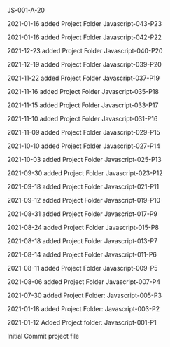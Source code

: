 JS-001-A-20

2021-01-16 added Project Folder Javascript-043-P23

2021-01-16 added Project Folder Javascript-042-P22

2021-12-23 added Project Folder Javascript-040-P20

2021-12-19 added Project Folder Javascript-039-P20

2021-11-22 added Project Folder Javascript-037-P19

2021-11-16 added Project Folder Javascript-035-P18

2021-11-15 added Project Folder Javascript-033-P17

2021-11-10 added Project Folder Javascript-031-P16

2021-11-09 added Project Folder Javascript-029-P15

2021-10-10 added Project Folder Javascript-027-P14

2021-10-03 added Project Folder Javascript-025-P13

2021-09-30 added Project Folder Javascript-023-P12

2021-09-18 added Project Folder Javascript-021-P11

2021-09-12 added Project Folder Javascript-019-P10

2021-08-31 added Project Folder Javascript-017-P9

2021-08-24 added Project Folder Javascript-015-P8

2021-08-18 added Project Folder Javascript-013-P7

2021-08-14 added Project Folder Javascript-011-P6

2021-08-11 added Project Folder Javascript-009-P5

2021-08-06 added Project Folder Javascript-007-P4

2021-07-30 added Project Folder: Javascript-005-P3

2021-01-18 added Project Folder: Javascript-003-P2

2021-01-12 Added Project folder: Javascript-001-P1

Initial Commit project file
